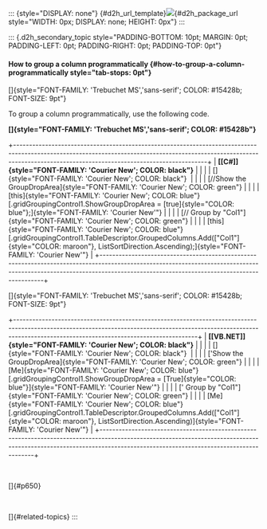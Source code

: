 ::: {style="DISPLAY: none"}
[](ms-xhelp:///?Id=d2h_url_template){#d2h_url_template}![](!package_url!){#d2h_package_url style="WIDTH: 0px; DISPLAY: none; HEIGHT: 0px"}
:::

::: {.d2h_secondary_topic style="PADDING-BOTTOM: 10pt; MARGIN: 0pt; PADDING-LEFT: 0pt; PADDING-RIGHT: 0pt; PADDING-TOP: 0pt"}
#### How to group a column programmatically {#how-to-group-a-column-programmatically style="tab-stops: 0pt"}

[]{style="FONT-FAMILY: 'Trebuchet MS','sans-serif'; COLOR: #15428b; FONT-SIZE: 9pt"} 

To group a column programmatically, use the following code.

**[]{style="FONT-FAMILY: 'Trebuchet MS','sans-serif'; COLOR: #15428b"}** 

+------------------------------------------------------------------------------------------------------------------------------------------------------------------------------------------------------------------------+
| **[\[C#\]]{style="FONT-FAMILY: 'Courier New'; COLOR: black"}**                                                                                                                                                         |
|                                                                                                                                                                                                                        |
| []{style="FONT-FAMILY: 'Courier New'; COLOR: black"}                                                                                                                                                                   |
|                                                                                                                                                                                                                        |
| [//Show the GroupDropArea]{style="FONT-FAMILY: 'Courier New'; COLOR: green"}                                                                                                                                           |
|                                                                                                                                                                                                                        |
| [this]{style="FONT-FAMILY: 'Courier New'; COLOR: blue"}[.gridGroupingControl1.ShowGroupDropArea = [true]{style="COLOR: blue"};]{style="FONT-FAMILY: 'Courier New'"}                                                    |
|                                                                                                                                                                                                                        |
| [// Group by \"Col1\"]{style="FONT-FAMILY: 'Courier New'; COLOR: green"}                                                                                                                                               |
|                                                                                                                                                                                                                        |
| [this]{style="FONT-FAMILY: 'Courier New'; COLOR: blue"}[.gridGroupingControl1.TableDescriptor.GroupedColumns.Add([\"Col1\"]{style="COLOR: maroon"}, ListSortDirection.Ascending);]{style="FONT-FAMILY: 'Courier New'"} |
+------------------------------------------------------------------------------------------------------------------------------------------------------------------------------------------------------------------------+

[]{style="FONT-FAMILY: 'Trebuchet MS','sans-serif'; COLOR: #15428b; FONT-SIZE: 9pt"} 

+---------------------------------------------------------------------------------------------------------------------------------------------------------------------------------------------------------------------+
| **[\[VB.NET\]]{style="FONT-FAMILY: 'Courier New'; COLOR: black"}**                                                                                                                                                  |
|                                                                                                                                                                                                                     |
| []{style="FONT-FAMILY: 'Courier New'; COLOR: black"}                                                                                                                                                                |
|                                                                                                                                                                                                                     |
| [\'Show the GroupDropArea]{style="FONT-FAMILY: 'Courier New'; COLOR: green"}                                                                                                                                        |
|                                                                                                                                                                                                                     |
| [Me]{style="FONT-FAMILY: 'Courier New'; COLOR: blue"}[.gridGroupingControl1.ShowGroupDropArea = [True]{style="COLOR: blue"}]{style="FONT-FAMILY: 'Courier New'"}                                                    |
|                                                                                                                                                                                                                     |
| [\' Group by \"Col1\"]{style="FONT-FAMILY: 'Courier New'; COLOR: green"}                                                                                                                                            |
|                                                                                                                                                                                                                     |
| [Me]{style="FONT-FAMILY: 'Courier New'; COLOR: blue"}[.gridGroupingControl1.TableDescriptor.GroupedColumns.Add([\"Col1\"]{style="COLOR: maroon"}, ListSortDirection.Ascending)]{style="FONT-FAMILY: 'Courier New'"} |
+---------------------------------------------------------------------------------------------------------------------------------------------------------------------------------------------------------------------+

 

[]{#p650} 

 

[]{#related-topics}
:::
